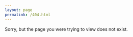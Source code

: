 ```yaml
---
layout: page
permalink: /404.html
---
```


Sorry, but the page you were trying to view does not exist.
